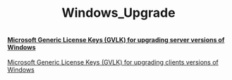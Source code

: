 <h1 align="Center"> Windows_Upgrade</h1>
 <br/>
<a href="https://github.com/dimoroz772/Windows_Upgrade_Or_Install_Keys/blob/main/Microsoft_Generic_License_Keys_(GVLK)_for_upgrading_server_versions_of_Windows"><b>Microsoft Generic License Keys (GVLK) for upgrading server versions of Windows</b></a><br/>
 <br/>
<a href="https://github.com/dimoroz772/Windows_Upgrade_Or_Install_Keys/blob/main/Microsoft_Generic_License_Keys_(GVLK)_for_upgrading_clients_versions_of_Windows">Microsoft Generic License Keys (GVLK) for upgrading clients versions of Windows</a><br/>


